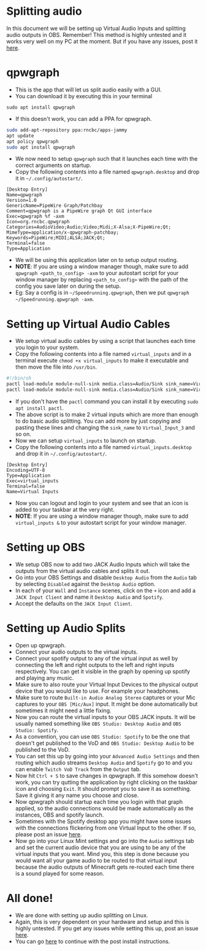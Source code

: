 # Splitting audio

In this document we will be setting up Virtual Audio Inputs and splitting audio outputs in OBS. Remember! This method is highly untested and it works very well on my PC at the moment. But if you have any issues, post it [here](https://github.com/sathya-pramodh/linux-mcsr/issues).

# qpwgraph

- This is the app that will let us split audio easily with a GUI.
- You can download it by executing this in your terminal

```
sudo apt install qpwgraph
```

- If this doesn't work, you can add a PPA for qpwgraph.

```bash
sudo add-apt-repository ppa:rncbc/apps-jammy
apt update
apt policy qpwgraph
sudo apt install qpwgraph
```

- We now need to setup `qpwgraph` such that it launches each time with the correct arguments on startup.
- Copy the following contents into a file named `qpwgraph.desktop` and drop it in `~/.config/autostart/`.

```
[Desktop Entry]
Name=qpwgraph
Version=1.0
GenericName=PipeWire Graph/Patchbay
Comment=qpwgraph is a PipeWire graph Qt GUI interface
Exec=qpwgraph %f -axm
Icon=org.rncbc.qpwgraph
Categories=AudioVideo;Audio;Video;Midi;X-Alsa;X-PipeWire;Qt;
MimeType=application/x-qpwgraph-patchbay;
Keywords=PipeWire;MIDI;ALSA;JACK;Qt;
Terminal=false
Type=Application
```

- We will be using this application later on to setup output routing.
- **NOTE**: If you are using a window manager though, make sure to add `qpwgraph <path_to_config> -axm` to your autostart script for your window manager by replacing `<path_to_config>` with the path of the config you save later on during the setup.
- Eg: Say a config is in `~/Speedrunning.qpwgraph`, then we put `qpwgraph ~/Speedrunning.qpwgraph -axm`.

# Setting up Virtual Audio Cables

- We setup virtual audio cables by using a script that launches each time you login to your system.
- Copy the following contents into a file named `virtual_inputs` and in a terminal execute `chmod +x virtual_inputs` to make it executable and then move the file into `/usr/bin`.

```bash
#!/bin/sh
pactl load-module module-null-sink media.class=Audio/Sink sink_name=Virtual_Input_1
pactl load-module module-null-sink media.class=Audio/Sink sink_name=Virtual_Input_2
```

- If you don't have the `pactl` command you can install it by executing `sudo apt install pactl`.
- The above script is to make 2 virtual inputs which are more than enough to do basic audio splitting. You can add more by just copying and pasting these lines and changing the `sink_name` to `Virtual_Input_3` and so on.
- Now we can setup `virtual_inputs` to launch on startup.
- Copy the following contents into a file named `virtual_inputs.desktop` and drop it in `~/.config/autostart/`.

```
[Desktop Entry]
Encoding=UTF-8
Type=Application
Exec=virtual_inputs
Terminal=false
Name=Virtual Inputs
```

- Now you can logout and login to your system and see that an icon is added to your taskbar at the very right.
- **NOTE**: If you are using a window manager though, make sure to add `virtual_inputs &` to your autostart script for your window manager.

# Setting up OBS

- We setup OBS now to add two JACK Audio Inputs which will take the outputs from the virtual audio cables and splits it out.
- Go into your OBS Settings and disable `Desktop Audio` from the `Audio` tab by selecting `Disabled` against the `Desktop Audio` option.
- In each of your `Wall` and `Instance` scenes, click on the `+` icon and add a `JACK Input Client` and name it `Desktop Audio` and `Spotify`.
- Accept the defaults on the `JACK Input Client`.

# Setting up Audio Splits

- Open up qpwgraph.
- Connect your audio outputs to the virtual inputs.
- Connect your spotify output to any of the virtual input as well by connecting the left and right outputs to the left and right inputs respectively. You can get it visible in the graph by opening up spotify and playing any music.
- Make sure to also route your Virtual Input Devices to the physical output device that you would like to use. For example your headphones.
- Make sure to route `Built-in Audio Analog Stereo` captures or your Mic captures to your `OBS [Mic/Aux]` input. It might be done automatically but sometimes it might need a little fixing.
- Now you can route the virtual inputs to your OBS JACK inputs. It will be usually named something like `OBS Studio: Desktop Audio` and `OBS Studio: Spotify`.
- As a convention, you can use `OBS Studio: Spotify` to be the one that doesn't get published to the VoD and `OBS Studio: Desktop Audio` to be published to the VoD.
- You can set this up by going into your `Advanced Audio Settings` and then routing which audio streams `Desktop Audio` and `Spotify` go to and you can enable `Twitch VoD Track` from the `Output` tab.
- Now hit `Ctrl + S` to save changes in qpwgraph. If this somehow doesn't work, you can try qutting the application by right clicking on the taskbar icon and choosing `Exit`. It should prompt you to save it as something. Save it giving it any name you choose and close.
- Now qpwgraph should startup each time you login with that graph applied, so the audio connections would be made automatically as the instances, OBS and spotify launch.
- Sometimes with the Spotify desktop app you might have some issues with the connections flickering from one Virtual Input to the other. If so, please post an issue [here](https://github.com/sathya-pramodh/linux-mcsr/issues).
- Now go into your Linux Mint settings and go into the `Audio` settings tab and set the current audio device that you are using to be any of the virtual inputs that you want. Mind you, this step is done because you would want all your game audio to be routed to that virtual input because the audio outputs of Minecraft gets re-routed each time there is a sound played for some reason.

# All done!

- We are done with setting up audio splitting on Linux.
- Again, this is very dependent on your hardware and setup and this is highly untested. If you get any issues while setting this up, post an issue [here](https://github.com/sathya-pramodh/linux-mcsr/issues).
- You can go [here](https://github.com/sathya-pramodh/linux-mcsr/blob/main/doc/post-install.md#update-cycle) to continue with the post install instructions.
